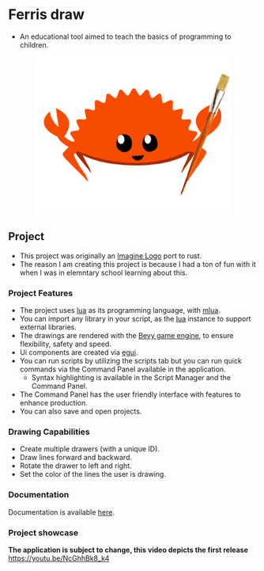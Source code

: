 # Ferris draw
- An educational tool aimed to teach the basics of programming to children.

<p align="center">
  <img src="https://github.com/marci1175/ferris_draw/blob/master/assets/icon.png" alt="Application Icon" width="400">
</p>

## Project
- This project was originally an [Imagine Logo](https://imagine.input.sk/international.html) port to rust.
- The reason I am creating this project is because I had a ton of fun with it when I was in elemntary school learning about this.

### Project Features
- The project uses [lua](https://www.lua.org/) as its programming language, with [mlua](https://github.com/mlua-rs/mlua).
- You can import any library in your script, as the [lua](https://www.lua.org/) instance to support external libraries.
- The drawings are rendered with the [Bevy game engine](https://bevyengine.org/), to ensure flexibility, safety and speed.
- Ui components are created via [egui](https://crates.io/crates/egui).
- You can run scripts by utilizing the scripts tab but you can run quick commands via the Command Panel available in the application.
  - Syntax highlighting is available in the Script Manager and the Command Panel.
- The Command Panel has the user friendly interface with features to enhance production.
- You can also save and open projects.

### Drawing Capabilities
- Create multiple drawers (with a unique ID).
- Draw lines forward and backward.
- Rotate the drawer to left and right.
- Set the color of the lines the user is drawing.

### Documentation
Documentation is available [here](https://github.com/marci1175/ferris_draw/blob/master/DOCUMENTATION.md#introduction).

### Project showcase
**The application is subject to change, this video depicts the first release**
https://youtu.be/NcGhhBk8_k4
